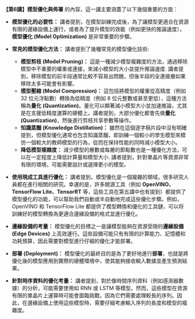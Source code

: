  **【第6講】模型優化與佈署** 的內容，這一講主要涵蓋了以下幾個重要的方面：

*   **模型優化的必要性：** 講者提到，在模型訓練完成後，為了讓模型更適合在資源有限的邊緣設備上運行，或者為了提升模型的效能（例如更快的推論速度），**模型優化 (Model Optimization)** 是非常重要的步驟。

*   **常見的模型優化方法：** 講者提到了幾種常見的模型優化技術:
    *   **模型剪枝 (Model Pruning)：** 這是一種減少模型複雜度的方法，通過移除模型中不重要的權重或連接，來減小模型的大小並提升推論速度. 講者提到，移除模型的前半段通常比較不容易出問題，但後半段的全連接層如果移除太多可能會有影響。
    *   **模型壓縮 (Model Compression)：** 這包括將模型的權重從高精度（例如 32 位元浮點數）轉換為低精度（例如 8 位元整數或甚至更低），這種方法稱為**量化 (Quantization)**。量化可以顯著減小模型大小並加速推論，尤其是在支援低精度運算的硬體上。講者提到，大部分優化都會先做**量化 (Quantization)**，然後進行剪枝共享參數等操作。
    *   **知識蒸餾 (Knowledge Distillation)：** 雖然在這個逐字稿片段中沒有明確提到，但模型優化通常也包含知識蒸餾，即訓練一個較小的學生模型來模仿一個較大的教師模型的行為，從而在保持性能的同時減小模型大小。
    *   **降低模型複雜度：** 減少模型的層數或每層的節點數也是一種優化方法，可以在一定程度上降低計算量和模型大小. 講者提到，針對單晶片等資源非常有限的環境，可能需要設計或選擇更小的模型。

*   **使用現成工具進行優化：** 講者提到，模型優化是一個複雜的領域，很多研究人員都在進行相關的研究。幸運的是，許多開源工具（例如 **OpenVINO、TensorFlow Lite、TensorRT** 等，這些工具在第五講中也有提到）都提供了模型優化的功能，可以幫助我們自動或半自動地完成這些優化步驟。例如，OpenVINO 和 TensorFlow Lite 都提供了模型轉換和優化的工具鏈，可以将訓練好的模型轉換為更適合邊緣設備的格式並進行優化。

*   **邊緣設備的考量：** 模型優化的目標之一是讓模型能夠在資源受限的**邊緣設備 (Edge Devices)** 上高效運行。這些設備可能只有有限的計算能力、記憶體和功耗預算，因此需要對模型進行仔細的優化才能部署。

*   **部署 (Deployment)：** 模型優化的最終目的是為了更好地進行**部署**，也就是將優化後的模型應用到實際的硬體環境中，使其能夠接收輸入數據並產生預測結果。

*   **針對時序資料的優化考量：** 講者提到，對於像時間序列資料（例如感測器數據）的分析，可能需要使用如 RNN 或 LSTM 等模型。然而，這些模型在資源有限的單晶片上運算時可能會面臨挑戰，因為它們需要處理較長的序列。因此，在邊緣設備上使用這些模型時，需要仔細考慮輸入序列的長度和模型的複雜度。

